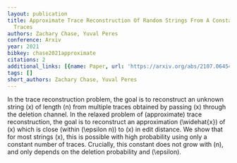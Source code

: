 ```yaml
---
layout: publication
title: Approximate Trace Reconstruction Of Random Strings From A Constant Number Of
  Traces
authors: Zachary Chase, Yuval Peres
conference: Arxiv
year: 2021
bibkey: chase2021approximate
citations: 2
additional_links: [{name: Paper, url: 'https://arxiv.org/abs/2107.06454'}]
tags: []
short_authors: Zachary Chase, Yuval Peres
---
```

In the trace reconstruction problem, the goal is to reconstruct an unknown
string \(x\) of length \(n\) from multiple traces obtained by passing \(x\) through
the deletion channel. In the relaxed problem of \(approximate\) trace
reconstruction, the goal is to reconstruct an approximation \(\widehat\{x\}\) of
\(x\) which is close (within \(\epsilon n\)) to \(x\) in edit distance. We show that
for most strings \(x\), this is possible with high probability using only a
constant number of traces. Crucially, this constant does not grow with \(n\), and
only depends on the deletion probability and \(\epsilon\).